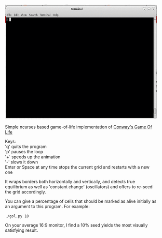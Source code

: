 ![Demo](/demo.gif?raw=true "Demo")

Simple ncurses based game-of-life implementation of 
[Conway's Game Of Life](https://en.wikipedia.org/wiki/Conway's_Game_of_Life)

Keys:  
'q' quits the program  
'p' pauses the loop  
'+' speeds up the animation  
'-' slows it down  
Enter or Space at any time stops the current grid and restarts with a new one

It wraps borders both horizontally and vertically, and detects true
equilibrium as well as 'constant change' (oscillators) and offers to
re-seed the grid accordingly.

You can give a percentage of cells that should be marked as alive initially
as an argument to this program.
For example:

`./gol.py 10`

On your average 16:9 monitor, I find a 10% seed yields the most visually
satisfying result.

